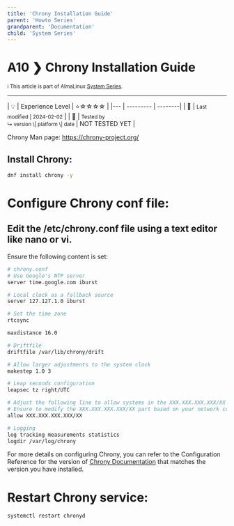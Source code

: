 ```yaml
---
title: 'Chrony Installation Guide'
parent: 'Howto Series'
grandparent: 'Documentation'
child: 'System Series'
---
```


<Breadcrumbs />

# A10 ❯ Chrony Installation Guide
<small>ℹ️ This article is part of AlmaLinux [System Series](/series/).</small>
<hr>
| 💡 | Experience Level  | ⭐☆☆☆☆ |
|--- | --------- | --------|
| 📆 | <small>Last modified | 2024-02-02</small> |
| 🔧 | <small>Tested by <br> ↳ version \| platform \| date </small>| NOT TESTED YET |

Chrony Man page: https://chrony-project.org/

## Install Chrony:
```bash
dnf install chrony -y
```

# Configure Chrony conf file:
## Edit the /etc/chrony.conf file using a text editor like nano or vi. 
Ensure the following content is set:
```bash
# chrony.conf
# Use Google's NTP server
server time.google.com iburst

# Local clock as a fallback source
server 127.127.1.0 iburst

# Set the time zone
rtcsync

maxdistance 16.0

# Driftfile
driftfile /var/lib/chrony/drift

# Allow larger adjustments to the system clock
makestep 1.0 3

# Leap seconds configuration
leapsec tz right/UTC

# Adjust the following line to allow systems in the XXX.XXX.XXX.XXX/XX subnet to access this client.
# Ensure to modify the XXX.XXX.XXX.XXX/XX part based on your network configuration.
allow XXX.XXX.XXX.XXX/XX

# Logging
log tracking measurements statistics
logdir /var/log/chrony
```
For more details on configuring Chrony, you can refer to the Configuration Reference for the version of [Chrony Documentation](https://chrony-project.org/documentation.html) that matches the version you have installed.


# Restart Chrony service:
```bash
systemctl restart chronyd
```
